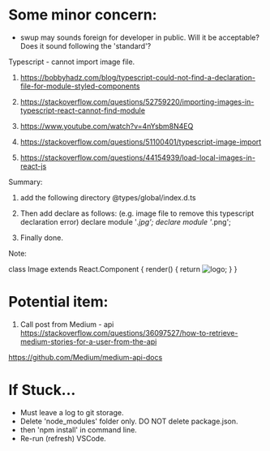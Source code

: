 
# Some minor concern:
- swup may sounds foreign for developer in public. Will it be acceptable? Does it sound following the 'standard'?

Typescript - cannot import image file.
1. https://bobbyhadz.com/blog/typescript-could-not-find-a-declaration-file-for-module-styled-components

2. https://stackoverflow.com/questions/52759220/importing-images-in-typescript-react-cannot-find-module

3. https://www.youtube.com/watch?v=4nYsbm8N4EQ
 
4. https://stackoverflow.com/questions/51100401/typescript-image-import

5. https://stackoverflow.com/questions/44154939/load-local-images-in-react-js

Summary:
1. add the following directory
@types/global/index.d.ts

2. Then add declare as follows:
(e.g. image file to remove this typescript declaration error)
declare module '*.jpg';
declare module '*.png';

3. Finally done.

Note:

class Image extends React.Component {
    render() {
        return <img src={this.props.src} alt="logo" />;
    }
}

# Potential item:
1. Call post from Medium - api
https://stackoverflow.com/questions/36097527/how-to-retrieve-medium-stories-for-a-user-from-the-api

https://github.com/Medium/medium-api-docs

# If Stuck...
- Must leave a log to git storage.
- Delete 'node_modules' folder only. DO NOT delete package.json.
- then 'npm install' in command line.
- Re-run (refresh) VSCode.